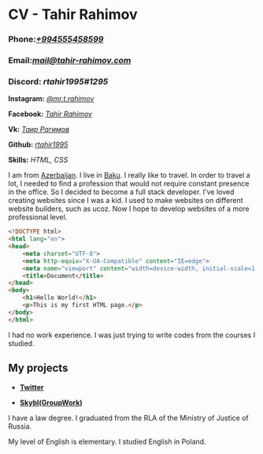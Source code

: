 # CV - Tahir Rahimov


### __Phone:__*[+994555458599](tel:+99455458599)*

### __Email:__*[mail@tahir-rahimov.com](mailto:mail@tahir-rahimov.com)*

### __Discord:__ *rtahir1995#1295*

__Instagram:__ *[@mr.t.rahimov](https://www.instagram.com/mr.t.rahimov/)*

__Facebook:__ *[Tahir Rahimov](https://www.facebook.com/mr.T.Rahimov/)*

__Vk:__ *[Таир Рагимов](https://vk.com/mr.t.rahimov)*

__Github:__ *[rtahir1995](https://github.com/rtahir1995/)*

__Skills:__ *HTML, CSS* 

I am from [Azerbaijan](https://en.wikipedia.org/wiki/Azerbaijan). I live in [Baku](https://en.wikipedia.org/wiki/Baku). I really like to travel. In order to travel a lot, I needed to find a profession that would not require constant presence in the office. So I decided to become a full stack developer.  I've loved creating websites since I was a kid. I used to make websites on different website builders, such as ucoz. Now I hope to develop websites of a more professional level.
```html
<!DOCTYPE html>
<html lang="en">
<head>
    <meta charset="UTF-8">
    <meta http-equiv="X-UA-Compatible" content="IE=edge">
    <meta name="viewport" content="width=device-width, initial-scale=1.0">
    <title>Document</title>
</head>
<body>
    <h1>Hello World!</h1>
    <p>This is my first HTML page.</p>
</body>
</html>
```
I had no work experience. I was just trying to write codes from the courses I studied.

## My projects

* __[Twitter](https://rtahir1995.github.io/twitter/)__

* __[Skybl(GroupWork)](https://rtahir1995.github.io/skybl/)__

I have a law degree. I graduated from the RLA of the Ministry of Justice of Russia.

My level of English is elementary. I studied English in Poland.
